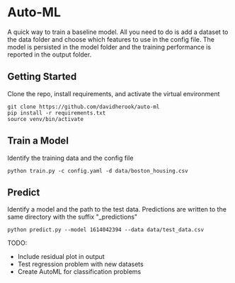 # Auto-ML

A quick way to train a baseline model. All you need to do is add a dataset to the data folder and choose which features to use in the config file. The model is persisted in the model folder and the training performance is reported in the output folder.

## Getting Started

Clone the repo, install requirements, and activate the virtual environment
```
git clone https://github.com/davidherook/auto-ml
pip install -r requirements.txt
source venv/bin/activate
```

## Train a Model

Identify the training data and the config file
```
python train.py -c config.yaml -d data/boston_housing.csv
```

## Predict 

Identify a model and the path to the test data. Predictions are written to the same directory with the suffix "_predictions"
```
python predict.py --model 1614042394 --data data/test_data.csv
```



TODO:
- Include residual plot in output
- Test regression problem with new datasets 
- Create AutoML for classification problems



